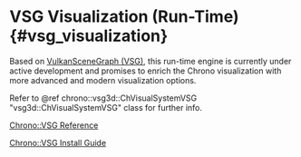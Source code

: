 VSG Visualization (Run-Time) {#vsg_visualization}
==================================

Based on [VulkanSceneGraph (VSG)](https://vsg-dev.github.io/vsg-dev.io/), this run-time engine is currently under active development and promises to enrich the Chrono visualization with more advanced and modern visualization options.

Refer to @ref chrono::vsg3d::ChVisualSystemVSG "vsg3d::ChVisualSystemVSG" class for further info.

[Chrono::VSG Reference](group__vsg__module.html)

[Chrono::VSG Install Guide](module_vsg_installation.html) 

